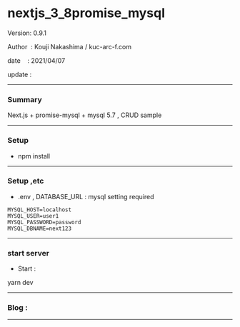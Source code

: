 ﻿# nextjs_3_8promise_mysql

 Version: 0.9.1

 Author  : Kouji Nakashima / kuc-arc-f.com

 date    : 2021/04/07

 update  :

***
### Summary

Next.js  + promise-mysql + mysql 5.7 , CRUD sample

***
### Setup

* npm install

***
### Setup ,etc

* .env , DATABASE_URL : mysql setting required

```
MYSQL_HOST=localhost
MYSQL_USER=user1
MYSQL_PASSWORD=password
MYSQL_DBNAME=next123

```

***
### start server
* Start :

yarn dev


***
### Blog :


***

